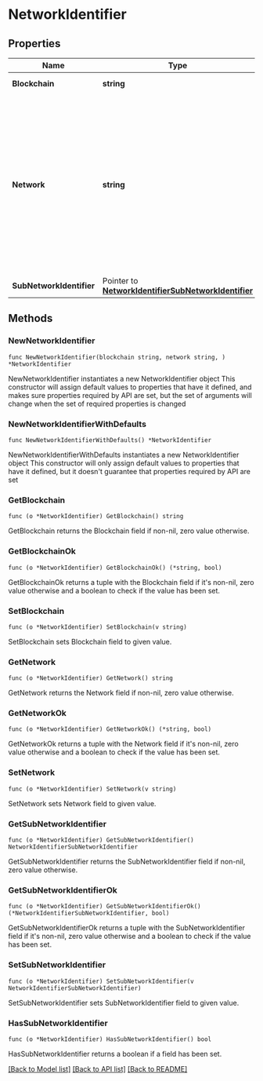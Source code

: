 # NetworkIdentifier

## Properties

Name | Type | Description | Notes
------------ | ------------- | ------------- | -------------
**Blockchain** | **string** | Blockchain name | 
**Network** | **string** | If a blockchain has a specific chain-id or network identifier, it should go in this field. It is up to the client to determine which network-specific identifier is mainnet or testnet. | 
**SubNetworkIdentifier** | Pointer to [**NetworkIdentifierSubNetworkIdentifier**](NetworkIdentifierSubNetworkIdentifier.md) |  | [optional] 

## Methods

### NewNetworkIdentifier

`func NewNetworkIdentifier(blockchain string, network string, ) *NetworkIdentifier`

NewNetworkIdentifier instantiates a new NetworkIdentifier object
This constructor will assign default values to properties that have it defined,
and makes sure properties required by API are set, but the set of arguments
will change when the set of required properties is changed

### NewNetworkIdentifierWithDefaults

`func NewNetworkIdentifierWithDefaults() *NetworkIdentifier`

NewNetworkIdentifierWithDefaults instantiates a new NetworkIdentifier object
This constructor will only assign default values to properties that have it defined,
but it doesn't guarantee that properties required by API are set

### GetBlockchain

`func (o *NetworkIdentifier) GetBlockchain() string`

GetBlockchain returns the Blockchain field if non-nil, zero value otherwise.

### GetBlockchainOk

`func (o *NetworkIdentifier) GetBlockchainOk() (*string, bool)`

GetBlockchainOk returns a tuple with the Blockchain field if it's non-nil, zero value otherwise
and a boolean to check if the value has been set.

### SetBlockchain

`func (o *NetworkIdentifier) SetBlockchain(v string)`

SetBlockchain sets Blockchain field to given value.


### GetNetwork

`func (o *NetworkIdentifier) GetNetwork() string`

GetNetwork returns the Network field if non-nil, zero value otherwise.

### GetNetworkOk

`func (o *NetworkIdentifier) GetNetworkOk() (*string, bool)`

GetNetworkOk returns a tuple with the Network field if it's non-nil, zero value otherwise
and a boolean to check if the value has been set.

### SetNetwork

`func (o *NetworkIdentifier) SetNetwork(v string)`

SetNetwork sets Network field to given value.


### GetSubNetworkIdentifier

`func (o *NetworkIdentifier) GetSubNetworkIdentifier() NetworkIdentifierSubNetworkIdentifier`

GetSubNetworkIdentifier returns the SubNetworkIdentifier field if non-nil, zero value otherwise.

### GetSubNetworkIdentifierOk

`func (o *NetworkIdentifier) GetSubNetworkIdentifierOk() (*NetworkIdentifierSubNetworkIdentifier, bool)`

GetSubNetworkIdentifierOk returns a tuple with the SubNetworkIdentifier field if it's non-nil, zero value otherwise
and a boolean to check if the value has been set.

### SetSubNetworkIdentifier

`func (o *NetworkIdentifier) SetSubNetworkIdentifier(v NetworkIdentifierSubNetworkIdentifier)`

SetSubNetworkIdentifier sets SubNetworkIdentifier field to given value.

### HasSubNetworkIdentifier

`func (o *NetworkIdentifier) HasSubNetworkIdentifier() bool`

HasSubNetworkIdentifier returns a boolean if a field has been set.


[[Back to Model list]](../README.md#documentation-for-models) [[Back to API list]](../README.md#documentation-for-api-endpoints) [[Back to README]](../README.md)


